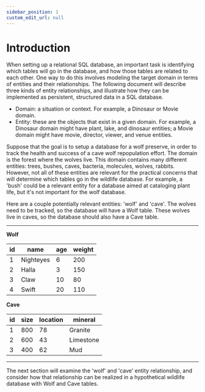 ```yaml
---
sidebar_position: 1
custom_edit_url: null
---
```


# Introduction

When setting up a relational SQL database, an important task is identifying which tables will go in the database, and how those tables are related to each other. One way to do this involves modeling the target domain in terms of entities and their relationships. The following document will describe three kinds of entity relationships, and illustrate how they can be implemented as persistent, structured data in a SQL database.  

- Domain: a situation or context. For example, a Dinosaur or Movie domain.        
- Entity: these are the objects that exist in a given domain. For example, a Dinosaur domain might have plant, lake, and dinosaur entities; a Movie domain might have movie, director, viewer, and venue entities.

Suppose that the goal is to setup a database for a wolf preserve, in order to track the health and success of a cave wolf repopulation effort. The domain is the forest where the wolves live. This domain contains many different entities: trees, bushes, caves, bacteria, molecules, wolves, rabbits. However, not all of these entities are relevant for the practical concerns that will determine which tables go in the wildlife database. For example, a 'bush' could be a relevant entity for a database aimed at cataloging plant life, but it's not important for the wolf database.

Here are a couple potentially relevant entities: 'wolf' and 'cave'. The wolves need to be tracked, so the database will have a Wolf table. These wolves live in caves, so the database should also have a Cave table. 

---

**Wolf**

| id | name      | age | weight |
|----|-----------|-----|--------|
| 1  | Nighteyes | 6   | 200    |
| 2  | Halla     | 3   | 150    |
| 3  | Claw      | 10  | 80     |
| 4  | Swift     | 20  | 110    |

**Cave**

| id | size      | location | mineral   |
|----|-----------|----------|-----------|
| 1  | 800       | 78       | Granite   |
| 2  | 600       | 43       | Limestone |
| 3  | 400       | 62       | Mud       |

---

The next section will examine the 'wolf' and 'cave' entity relationship, and consider how that relationship can be realized in a hypothetical wildlife database with Wolf and Cave tables.  
